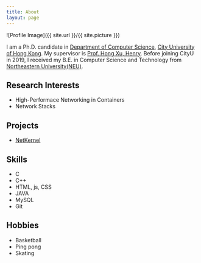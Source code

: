 ```yaml
---
title: About
layout: page
---
```

![Profile Image]({{ site.url }}/{{ site.picture }})

<p>

I am a Ph.D. candidate in <a href="https://www.cs.cityu.edu.hk/">Department of Computer Science</a>, <a href="https://www.cityu.edu.hk/">City University of Hong Kong</a>. My supervisor is <a href="https://henryhxu.github.io/">Prof. Hong Xu, Henry</a>. Before joining CityU in 2019, I received my B.E. in Computer Science and Technology from <a href="www.neu.edu.cn">Northeastern University(NEU)</a>.

</p>

<h2>Research Interests</h2>

<ul class="skill-list">
	<li>High-Performace Networking in Containers</li>
	<li>Network Stacks</li>
</ul>


<h2>Projects</h2>

<ul>
	<li><a href="https://github.com/">NetKernel</a></li>
</ul>


<h2>Skills</h2>

<ul class="skill-list">
	<li>C</li>
	<li>C++</li>
	<li>HTML, js, CSS</li>
	<li>JAVA</li>
	<li>MySQL</li>
	<li>Git</li>
</ul>

<h2>Hobbies</h2>

<ul class="skill-list">
	<li>Basketball</li>
	<li>Ping pong</li>
	<li>Skating</li>
</ul>